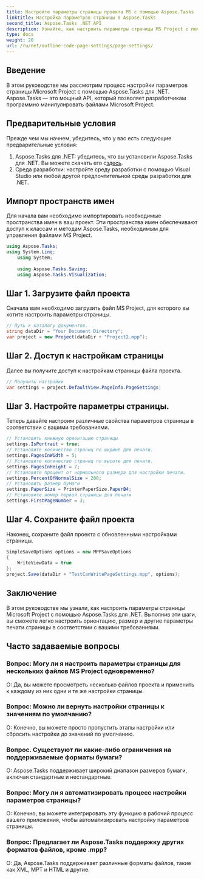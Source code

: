 ```yaml
---
title: Настройте параметры страницы проекта MS с помощью Aspose.Tasks
linktitle: Настройка параметров страницы в Aspose.Tasks
second_title: Aspose.Tasks .NET API
description: Узнайте, как настроить параметры страницы MS Project с помощью Aspose.Tasks для .NET. Настройте ориентацию, размер и другие параметры с помощью простых шагов.
type: docs
weight: 20
url: /ru/net/outline-code-page-settings/page-settings/
---
```

## Введение
В этом руководстве мы рассмотрим процесс настройки параметров страницы Microsoft Project с помощью Aspose.Tasks для .NET. Aspose.Tasks — это мощный API, который позволяет разработчикам программно манипулировать файлами Microsoft Project.
## Предварительные условия
Прежде чем мы начнем, убедитесь, что у вас есть следующие предварительные условия:
1.  Aspose.Tasks для .NET: убедитесь, что вы установили Aspose.Tasks для .NET. Вы можете скачать его с[здесь](https://releases.aspose.com/tasks/net/).
2. Среда разработки: настройте среду разработки с помощью Visual Studio или любой другой предпочтительной среды разработки для .NET.

## Импорт пространств имен
Для начала вам необходимо импортировать необходимые пространства имен в ваш проект. Эти пространства имен обеспечивают доступ к классам и методам Aspose.Tasks, необходимым для управления файлами MS Project.
```csharp
using Aspose.Tasks;
using System.Linq;
    using System;
    
    using Aspose.Tasks.Saving;
    using Aspose.Tasks.Visualization;
```
## Шаг 1. Загрузите файл проекта
Сначала вам необходимо загрузить файл MS Project, для которого вы хотите настроить параметры страницы.
```csharp
// Путь к каталогу документов.
string dataDir = "Your Document Directory";
var project = new Project(dataDir + "Project2.mpp");
```
## Шаг 2. Доступ к настройкам страницы
Далее вы получите доступ к настройкам страницы файла проекта.
```csharp
// Получить настройки
var settings = project.DefaultView.PageInfo.PageSettings;
```
## Шаг 3. Настройте параметры страницы.
Теперь давайте настроим различные свойства параметров страницы в соответствии с вашими требованиями.
```csharp
// Установить книжную ориентацию страницы
settings.IsPortrait = true;
// Установите количество страниц по ширине для печати.
settings.PagesInWidth = 5;
// Установите количество страниц по высоте для печати.
settings.PagesInHeight = 7;
// Установите процент от нормального размера для настройки печати.
settings.PercentOfNormalSize = 200;
// Установить размер бумаги
settings.PaperSize = PrinterPaperSize.PaperB4;
// Установите номер первой страницы для печати
settings.FirstPageNumber = 3;
```
## Шаг 4. Сохраните файл проекта
Наконец, сохраните файл проекта с обновленными настройками страницы.
```csharp
SimpleSaveOptions options = new MPPSaveOptions
{
    WriteViewData = true
};
project.Save(dataDir + "TestCanWritePageSettings.mpp", options);
```

## Заключение
В этом руководстве мы узнали, как настроить параметры страницы Microsoft Project с помощью Aspose.Tasks для .NET. Выполнив эти шаги, вы сможете легко настроить ориентацию, размер и другие параметры печати страницы в соответствии с вашими требованиями.

## Часто задаваемые вопросы
### Вопрос: Могу ли я настроить параметры страницы для нескольких файлов MS Project одновременно?
О: Да, вы можете просмотреть несколько файлов проекта и применить к каждому из них одни и те же настройки страницы.
### Вопрос: Можно ли вернуть настройки страницы к значениям по умолчанию?
О: Конечно, вы можете просто пропустить этапы настройки или сбросить настройки до значений по умолчанию.
### Вопрос. Существуют ли какие-либо ограничения на поддерживаемые форматы бумаги?
О: Aspose.Tasks поддерживает широкий диапазон размеров бумаги, включая стандартные и нестандартные.
### Вопрос: Могу ли я автоматизировать процесс настройки параметров страницы?
О: Конечно, вы можете интегрировать эту функцию в рабочий процесс вашего приложения, чтобы автоматизировать настройку параметров страницы.
### Вопрос: Предлагает ли Aspose.Tasks поддержку других форматов файлов, кроме .mpp?
О: Да, Aspose.Tasks поддерживает различные форматы файлов, такие как XML, MPT и HTML и другие.